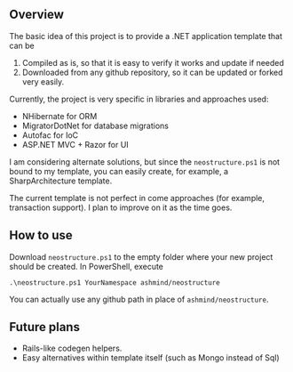 Overview
--------

The basic idea of this project is to provide a .NET application template that can be
1. Compiled as is, so that it is easy to verify it works and update if needed
2. Downloaded from any github repository, so it can be updated or forked very easily.

Currently, the project is very specific in libraries and approaches used:
* NHibernate for ORM
* MigratorDotNet for database migrations
* Autofac for IoC
* ASP.NET MVC + Razor for UI

I am considering alternate solutions, but since the `neostructure.ps1` is not bound to
my template, you can easily create, for example, a SharpArchitecture template.

The current template is not perfect in come approaches (for example, transaction support).
I plan to improve on it as the time goes.

How to use 
----------

Download `neostructure.ps1` to the empty folder where your new project should be created.
In PowerShell, execute

    .\neostructure.ps1 YourNamespace ashmind/neostructure
    
You can actually use any github path in place of `ashmind/neostructure`.

Future plans
------------

* Rails-like codegen helpers.
* Easy alternatives within template itself (such as Mongo instead of Sql)